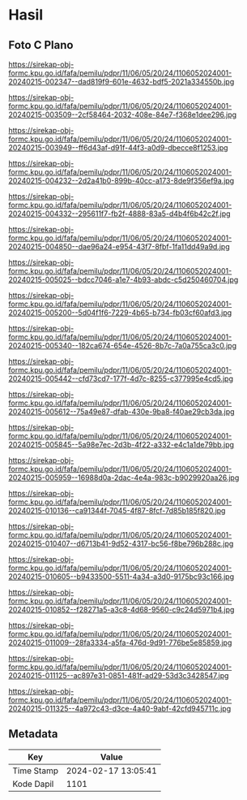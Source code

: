# Hasil

## Foto C Plano

https://sirekap-obj-formc.kpu.go.id/fafa/pemilu/pdpr/11/06/05/20/24/1106052024001-20240215-002347--dad819f9-601e-4632-bdf5-2021a334550b.jpg

https://sirekap-obj-formc.kpu.go.id/fafa/pemilu/pdpr/11/06/05/20/24/1106052024001-20240215-003509--2cf58464-2032-408e-84e7-f368e1dee296.jpg

https://sirekap-obj-formc.kpu.go.id/fafa/pemilu/pdpr/11/06/05/20/24/1106052024001-20240215-003949--ff6d43af-d91f-44f3-a0d9-dbecce8f1253.jpg

https://sirekap-obj-formc.kpu.go.id/fafa/pemilu/pdpr/11/06/05/20/24/1106052024001-20240215-004232--2d2a41b0-899b-40cc-a173-8de9f356ef9a.jpg

https://sirekap-obj-formc.kpu.go.id/fafa/pemilu/pdpr/11/06/05/20/24/1106052024001-20240215-004332--295611f7-fb2f-4888-83a5-d4b4f6b42c2f.jpg

https://sirekap-obj-formc.kpu.go.id/fafa/pemilu/pdpr/11/06/05/20/24/1106052024001-20240215-004850--dae96a24-e954-43f7-8fbf-1fa11dd49a9d.jpg

https://sirekap-obj-formc.kpu.go.id/fafa/pemilu/pdpr/11/06/05/20/24/1106052024001-20240215-005025--bdcc7046-a1e7-4b93-abdc-c5d250460704.jpg

https://sirekap-obj-formc.kpu.go.id/fafa/pemilu/pdpr/11/06/05/20/24/1106052024001-20240215-005200--5d04f1f6-7229-4b65-b734-fb03cf60afd3.jpg

https://sirekap-obj-formc.kpu.go.id/fafa/pemilu/pdpr/11/06/05/20/24/1106052024001-20240215-005340--182ca674-654e-4526-8b7c-7a0a755ca3c0.jpg

https://sirekap-obj-formc.kpu.go.id/fafa/pemilu/pdpr/11/06/05/20/24/1106052024001-20240215-005442--cfd73cd7-177f-4d7c-8255-c377995e4cd5.jpg

https://sirekap-obj-formc.kpu.go.id/fafa/pemilu/pdpr/11/06/05/20/24/1106052024001-20240215-005612--75a49e87-dfab-430e-9ba8-f40ae29cb3da.jpg

https://sirekap-obj-formc.kpu.go.id/fafa/pemilu/pdpr/11/06/05/20/24/1106052024001-20240215-005845--5a98e7ec-2d3b-4f22-a332-e4c1a1de79bb.jpg

https://sirekap-obj-formc.kpu.go.id/fafa/pemilu/pdpr/11/06/05/20/24/1106052024001-20240215-005959--16988d0a-2dac-4e4a-983c-b9029920aa26.jpg

https://sirekap-obj-formc.kpu.go.id/fafa/pemilu/pdpr/11/06/05/20/24/1106052024001-20240215-010136--ca91344f-7045-4f87-8fcf-7d85b185f820.jpg

https://sirekap-obj-formc.kpu.go.id/fafa/pemilu/pdpr/11/06/05/20/24/1106052024001-20240215-010407--d6713b41-9d52-4317-bc56-f8be796b288c.jpg

https://sirekap-obj-formc.kpu.go.id/fafa/pemilu/pdpr/11/06/05/20/24/1106052024001-20240215-010605--b9433500-5511-4a34-a3d0-9175bc93c166.jpg

https://sirekap-obj-formc.kpu.go.id/fafa/pemilu/pdpr/11/06/05/20/24/1106052024001-20240215-010852--f28271a5-a3c8-4d68-9560-c9c24d5971b4.jpg

https://sirekap-obj-formc.kpu.go.id/fafa/pemilu/pdpr/11/06/05/20/24/1106052024001-20240215-011009--28fa3334-a5fa-476d-9d91-776be5e85859.jpg

https://sirekap-obj-formc.kpu.go.id/fafa/pemilu/pdpr/11/06/05/20/24/1106052024001-20240215-011125--ac897e31-0851-481f-ad29-53d3c3428547.jpg

https://sirekap-obj-formc.kpu.go.id/fafa/pemilu/pdpr/11/06/05/20/24/1106052024001-20240215-011325--4a972c43-d3ce-4a40-9abf-42cfd945711c.jpg


## Metadata

| Key        | Value               |
| ---------- | ------------------- |
| Time Stamp | 2024-02-17 13:05:41 |
| Kode Dapil | 1101                |



